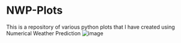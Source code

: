 # NWP-Plots
This is a repository of various python plots that I have created using Numerical Weather Prediction
![image](https://github.com/anthony-illenden/NWP-Plots/assets/130492486/17db9874-3cde-4172-b233-fa7e05ff3004)
